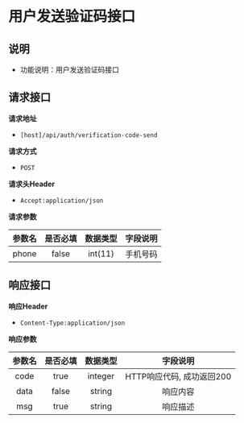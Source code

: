 # 用户发送验证码接口

## 说明

* 功能说明：用户发送验证码接口

## 请求接口

**请求地址**

* `[host]/api/auth/verification-code-send`

**请求方式**

* `POST`

**请求头Header**

* `Accept:application/json`

**请求参数**

| 参数名 | 是否必填 | 数据类型 | 字段说明 |
| :---: | :---: | :---: | :---: |
| phone | false | int\(11\) | 手机号码 |

## 响应接口

**响应Header**

* `Content-Type:application/json`

**响应参数**

| 参数名 | 是否必填 | 数据类型 | 字段说明 |
| :---: | :---: | :---: | :---: |
| code | true | integer | HTTP响应代码, 成功返回200 |
| data | false | string | 响应内容 |
| msg | true | string | 响应描述 |

